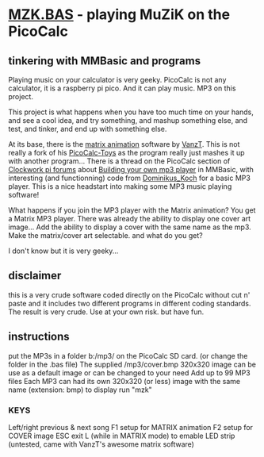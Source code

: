 # [MZK.BAS](https://github.com/wereallgeek/PicoCalc-MMBasic-Programs-from-the-geeks/blob/main/mzk/mzk.bas) - playing MuZiK on the PicoCalc

## tinkering with MMBasic and programs

Playing music on your calculator is very geeky. PicoCalc is not any calculator, it is a raspberry pi pico.
And it can play music. MP3 on this project.

This project is what happens when you have too much time on your hands, and see a cool idea, and try something, and mashup something else, and test, and tinker, and end up with something else.

At its base, there is the [matrix animation](https://github.com/VanzT/PicoCalc-Toys/blob/master/matrix.bas) software by [VanzT](https://github.com/VanzT). This is not really a fork of his [PicoCalc-Toys](https://github.com/VanzT/PicoCalc-Toys) as the program really just mashes it up with another program...
There is a thread on the PicoCalc section of [Clockwork pi forums](https://forum.clockworkpi.com/) about [Building your own mp3 player](https://forum.clockworkpi.com/t/building-my-own-mp3-player-in-mmbasic/) in MMBasic, with interesting (and functionning) code from [Dominikus_Koch](https://forum.clockworkpi.com/u/dominikus_koch/summary) for a basic MP3 player.
This is a nice headstart into making some MP3 music playing software!

What happens if you join the MP3 player with the Matrix animation? You get a Matrix MP3 player.
There was already the ability to display one cover art image... Add the ability to display a cover with the same name as the mp3. Make the matrix/cover art selectable. and what do you get?

I don't know but it is very geeky...

## disclaimer
this is a very crude software coded directly on the PicoCalc without cut n' paste and it includes two different programs in different coding standards. The result is very crude.
Use at your own risk.
but have fun.

## instructions
put the MP3s in a folder b:/mp3/ on the PicoCalc SD card. (or change the folder in the .bas file)
The supplied /mp3/cover.bmp 320x320 image can be use as a default image or can be changed to your need
Add up to 99 MP3 files
Each MP3 can had its own 320x320 (or less) image with the same name (extension: bmp) to display
run "mzk" 

### KEYS
Left/right previous & next song
F1 setup for MATRIX animation
F2 setup for COVER image
ESC exit
L (while in MATRIX mode) to emable LED strip (untested, came with VanzT's awesome matrix software)
